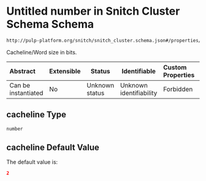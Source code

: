 # Untitled number in Snitch Cluster Schema Schema

```txt
http://pulp-platform.org/snitch/snitch_cluster.schema.json#/properties/hives/items/icache/cacheline
```

Cacheline/Word size in bits.


| Abstract            | Extensible | Status         | Identifiable            | Custom Properties | Additional Properties | Access Restrictions | Defined In                                                                        |
| :------------------ | ---------- | -------------- | ----------------------- | :---------------- | --------------------- | ------------------- | --------------------------------------------------------------------------------- |
| Can be instantiated | No         | Unknown status | Unknown identifiability | Forbidden         | Allowed               | none                | [snitch_cluster.schema.json\*](snitch_cluster.schema.json "open original schema") |

## cacheline Type

`number`

## cacheline Default Value

The default value is:

```json
2
```
